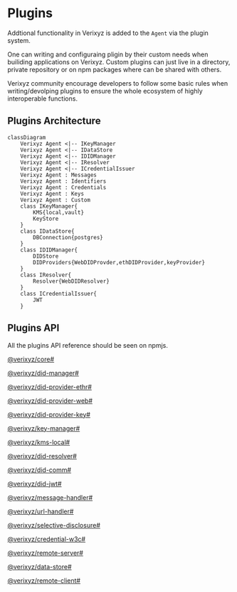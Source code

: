 # Plugins
Addtional functionality in Verixyz is added to the `Agent` via the plugin system. 

One can writing and configuraing pligin by their custom needs when builiding applications on Verixyz. Custom plugins can just live in a directory, private repository or on npm packages where can be shared with others. 

Verixyz community encourage developers to follow some basic rules when writing/devolping plugins to ensure the whole ecosystem of highly interoperable functions.

## Plugins Architecture

```mermaid
classDiagram
    Verixyz Agent <|-- IKeyManager
    Verixyz Agent <|-- IDataStore
    Verixyz Agent <|-- IDIDManager
    Verixyz Agent <|-- IResolver
    Verixyz Agent <|-- ICredentialIssuer
    Verixyz Agent : Messages
    Verixyz Agent : Identifiers
    Verixyz Agent : Credentials
    Verixyz Agent : Keys
    Verixyz Agent : Custom
    class IKeyManager{
        KMS{local,vault}
        KeyStore
    }
    class IDataStore{
        DBConnection{postgres}
    }
    class IDIDManager{
        DIDStore
        DIDProviders{WebDIDProvder,ethDIDProvider,keyProvider}
    }
    class IResolver{
        Resolver{WebDIDResolver}
    }
    class ICredentialIssuer{
        JWT
    }
```

## Plugins API 
All the plugins API reference should be seen on npmjs. 

[@verixyz/core#](https://www.npmjs.com/package/@verixyz/core)


[@verixyz/did-manager#](https://www.npmjs.com/package/@verixyz/did-manager)


[@verixyz/did-provider-ethr#](https://www.npmjs.com/package/@verixyz/did-provider-ethr)


[@verixyz/did-provider-web#](https://www.npmjs.com/package/@verixyz/did-provider-web)


[@verixyz/did-provider-key#](https://www.npmjs.com/package/@verixyz/did-provider-key)


[@verixyz/key-manager#](https://www.npmjs.com/package/@verixyz/key-manager)


[@verixyz/kms-local#](https://www.npmjs.com/package/@verixyz/kms-local)


[@verixyz/did-resolver#](https://www.npmjs.com/package/@verixyz/did-resolver)


[@verixyz/did-comm#](https://www.npmjs.com/package/@verixyz/did-comm)


[@verixyz/did-jwt#](https://www.npmjs.com/package/@verixyz/did-jwt)


[@verixyz/message-handler#](https://www.npmjs.com/package/@verixyz/message-handler)


[@verixyz/url-handler#](https://www.npmjs.com/package/@verixyz/url-handler)


[@verixyz/selective-disclosure#](https://www.npmjs.com/package/@verixyz/selective-disclosure)


[@verixyz/credential-w3c#](https://www.npmjs.com/package/@verixyz/credential-w3c)


[@verixyz/remote-server#](https://www.npmjs.com/package/@verixyz/remote-server)


[@verixyz/data-store#](https://www.npmjs.com/package/@verixyz/data-store)


[@verixyz/remote-client#](https://www.npmjs.com/package/@verixyz/remote-client)

    


